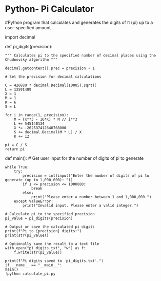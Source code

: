# Python- Pi Calculator
#Python program that calculates and generates the digits of π (pi) up to a user-specified amount

import decimal

def pi_digits(precision):

    """ Calculates pi to the specified number of decimal places using the Chudnovsky algorithm """
    
    decimal.getcontext().prec = precision + 1 
    
    # Set the precision for decimal calculations
    
    C = 426880 * decimal.Decimal(10005).sqrt()
    L = 13591409
    X = 1
    M = 1
    K = 6
    S = L

    for i in range(1, precision):
        M = (K**3 - 16*K) * M // i**3
        L += 545140134
        X *= -262537412640768000
        S += decimal.Decimal(M * L) / X
        K += 12

    pi = C / S
    return pi
    
def main():
    # Get user input for the number of digits of pi to generate
    
    while True:
        try:
            precision = int(input("Enter the number of digits of pi to generate (up to 1,000,000): "))
            if 1 <= precision <= 1000000:
                break
            else:
                print("Please enter a number between 1 and 1,000,000.")
        except ValueError:
            print("Invalid input. Please enter a valid integer.")

    # Calculate pi to the specified precision
    pi_value = pi_digits(precision)

    # Output or save the calculated pi digits
    print(f"Pi to {precision} digits:")
    print(str(pi_value))

    # Optionally save the result to a text file
    with open("pi_digits.txt", "w") as f:
        f.write(str(pi_value))

    print(f"Pi digits saved to 'pi_digits.txt'.")
    if __name__ == "__main__":
    main()
    !python calculate_pi.py
  
